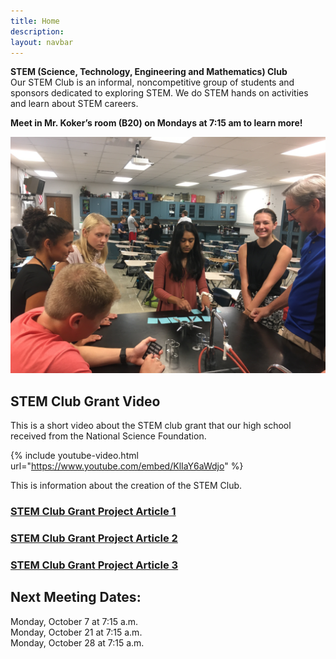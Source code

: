 ```yaml
---
title: Home
description:
layout: navbar
---
```



**STEM (Science, Technology, Engineering and Mathematics) Club**  
Our STEM Club is an informal, noncompetitive group of students and sponsors dedicated to exploring STEM. We do STEM hands on activities and learn about STEM careers. 

**Meet in Mr. Koker’s room (B20) on Mondays at 7:15 am to learn more!**

![](images/STEMclubProjectWeek2A.jpg)


## **STEM Club Grant Video**
This is a short video about the STEM club grant that our high school received from the National Science Foundation.


{% include youtube-video.html url="https://www.youtube.com/embed/KlIaY6aWdjo" %}



This is information about the creation of the STEM Club.



### **[STEM Club Grant Project Article 1](https://ece.illinois.edu/newsroom/article/34060)**
                                                                                                                                                  
### **[STEM Club Grant Project Article 2](http://www.istem.illinois.edu/news/cisteme365.educators.html)**
                                                                                                                                          
### **[STEM Club Grant Project Article 3](http://www.istem.illinois.edu/news/cisteme365.html)**


  
  
  
## **Next Meeting Dates:**

Monday, October 7 at 7:15 a.m.                                    
Monday, October 21 at 7:15 a.m.                             
Monday, October 28 at 7:15 a.m.                                      
                                                   
